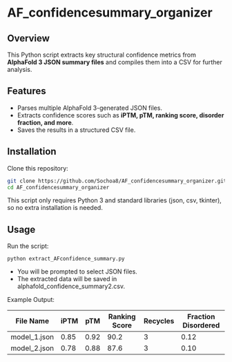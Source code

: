 # AF_confidencesummary_organizer

## Overview
This Python script extracts key structural confidence metrics from **AlphaFold 3 JSON summary files** and compiles them into a CSV for further analysis.

## Features
- Parses multiple AlphaFold 3-generated JSON files.
- Extracts confidence scores such as **iPTM, pTM, ranking score, disorder fraction, and more**.
- Saves the results in a structured CSV file.

## Installation
Clone this repository:
```bash
git clone https://github.com/Sochoa8/AF_confidencesummary_organizer.git
cd AF_confidencesummary_organizer
```
This script only requires Python 3 and standard libraries (json, csv, tkinter), so no extra installation is needed.

## Usage
Run the script:
```
python extract_AFconfidence_summary.py
```
- You will be prompted to select JSON files.
- The extracted data will be saved in alphafold_confidence_summary2.csv.

Example Output:

| File Name     | iPTM | pTM  | Ranking Score | Recycles | Fraction Disordered |
|--------------|------|------|--------------|----------|------------------|
| model_1.json | 0.85 | 0.92 | 90.2         | 3        | 0.12             |
| model_2.json | 0.78 | 0.88 | 87.6         | 3        | 0.10             |
